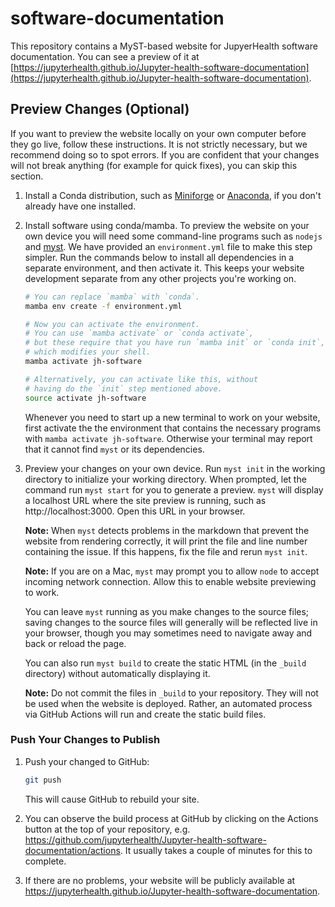 # software-documentation

This repository contains a MyST-based website for JupyerHealth software documentation. You can see a preview of it at [https://jupyterhealth.github.io/Jupyter-health-software-documentation](https://jupyterhealth.github.io/Jupyter-health-software-documentation).

## Preview Changes (Optional)

If you want to preview the website locally on your own computer before they go live, follow these instructions. It is not strictly necessary, but we recommend doing so to spot errors. If you are confident that your changes will not break anything (for example for quick fixes), you can skip this section.

1. Install a Conda distribution, such as [Miniforge](https://github.com/conda-forge/miniforge) or [Anaconda](https://www.anaconda.com/download#downloads), if you don't already have one installed.


2. Install software using conda/mamba. To preview the website on your own device you will need some command-line programs such as `nodejs` and [myst](https://mystmd.org/guide/quickstart). We have provided an `environment.yml` file to make this step simpler. Run the commands below to install all dependencies in a separate environment, and then activate it. This keeps your website development separate from any other projects you're working on.
     ```bash
     # You can replace `mamba` with `conda`.
     mamba env create -f environment.yml
     
     # Now you can activate the environment.
     # You can use `mamba activate` or `conda activate`,
     # but these require that you have run `mamba init` or `conda init`,
     # which modifies your shell.
     mamba activate jh-software
     
     # Alternatively, you can activate like this, without
     # having do the `init` step mentioned above.
     source activate jh-software
     ```

   Whenever you need to start up a new terminal to work on your website, first activate the the environment that contains the necessary programs with `mamba activate jh-software`. Otherwise your terminal may report that it cannot find `myst` or its dependencies.


3. Preview your changes on your own device. Run `myst init` in the working directory to initialize your working directory. When prompted, let the command run `myst start` for you to generate a preview. `myst` will display a localhost URL where the site preview is running, such as http://localhost:3000. Open this URL in your browser.

   **Note:** When `myst` detects problems in the markdown that prevent the website from rendering correctly, it will print the file and line number containing the issue. If this happens, fix the file and rerun `myst init`.

   **Note:** If you are on a Mac, `myst` may prompt you to allow `node` to accept incoming network connection. Allow this to enable website previewing to work.

   You can leave `myst` running as you make changes to the source files; saving changes to the source files will generally will be reflected live in your browser, though you may sometimes need to navigate away and back or reload the page.

   You can also run `myst build` to create the static HTML (in the `_build` directory) without automatically displaying it.

   **Note:** Do not commit the files in `_build` to your repository. They will not be used when the website is deployed. Rather, an automated process via GitHub Actions will run and create the static build files.


### Push Your Changes to Publish

1. Push your changed to GitHub:
   ```bash
   git push
   ```
   This will cause GitHub to rebuild your site.

2.  You can observe the build process at GitHub by clicking on the Actions button at the top of your repository, e.g. https://github.com/jupyterhealth/Jupyter-health-software-documentation/actions. It usually takes a couple of minutes for this to complete. 

3. If there are no problems, your website will be publicly available at https://jupyterhealth.github.io/Jupyter-health-software-documentation.
